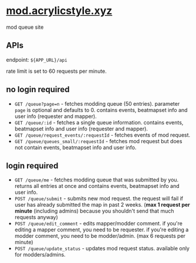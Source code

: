 # [mod.acrylicstyle.xyz](https://mod.acrylicstyle.xyz)
mod queue site

## APIs
endpoint: `${APP_URL}/api`

rate limit is set to 60 requests per minute.

## no login required
- `GET /queue?page=n` - fetches modding queue (50 entries). parameter `page` is optional and defaults to 0. contains events, beatmapset info and user info (requester and mapper).
- `GET /queue/:id` - fetches a single queue information. contains events, beatmapset info and user info (requester and mapper).
- `GET /queue/request_events/:requestId` - fetches events of mod request.
- `GET /queue/queues_small/:requestId` - fetches mod request but does not contain events, beatmapset info and user info.

## login required
- `GET /queue/me` - fetches modding queue that was submitted by you. returns all entries at once and contains events, beatmapset info and user info.
- `POST /queue/submit` - submits new mod request. the request will fail if user has already submitted the map in past 2 weeks. (**max 1 request per minute** (including admins) because you shouldn't send that much requests anyway)
- `POST /queue/edit_comment` - edits mapper/modder comment. if you're editing a mapper comment, you need to be requester. if you're editing a modder comment, you need to be modder/admin. (max 6 requests per minute)
- `POST /queue/update_status` - updates mod request status. available only for modders/admins.
